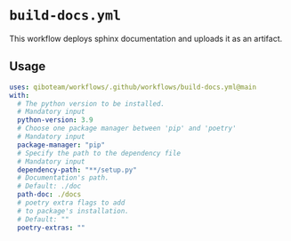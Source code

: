 # `build-docs.yml`

This workflow deploys sphinx documentation and uploads it as an artifact.

## Usage

```yaml
uses: qiboteam/workflows/.github/workflows/build-docs.yml@main
with:
  # The python version to be installed.
  # Mandatory input
  python-version: 3.9
  # Choose one package manager between 'pip' and 'poetry'
  # Mandatory input
  package-manager: "pip"
  # Specify the path to the dependency file
  # Mandatory input
  dependency-path: "**/setup.py"
  # Documentation's path.
  # Default: ./doc
  path-doc: ./docs
  # poetry extra flags to add
  # to package's installation.
  # Default: ""
  poetry-extras: ""
```
